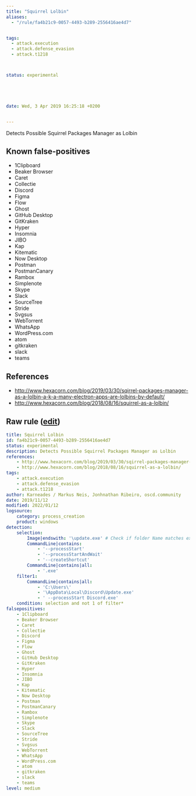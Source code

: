 ```yaml
---
title: "Squirrel Lolbin"
aliases:
  - "/rule/fa4b21c9-0057-4493-b289-2556416ae4d7"


tags:
  - attack.execution
  - attack.defense_evasion
  - attack.t1218



status: experimental





date: Wed, 3 Apr 2019 16:25:18 +0200


---
```


Detects Possible Squirrel Packages Manager as Lolbin

<!--more-->


## Known false-positives

* 1Clipboard
* Beaker Browser
* Caret
* Collectie
* Discord
* Figma
* Flow
* Ghost
* GitHub Desktop
* GitKraken
* Hyper
* Insomnia
* JIBO
* Kap
* Kitematic
* Now Desktop
* Postman
* PostmanCanary
* Rambox
* Simplenote
* Skype
* Slack
* SourceTree
* Stride
* Svgsus
* WebTorrent
* WhatsApp
* WordPress.com
* atom
* gitkraken
* slack
* teams



## References

* http://www.hexacorn.com/blog/2019/03/30/sqirrel-packages-manager-as-a-lolbin-a-k-a-many-electron-apps-are-lolbins-by-default/
* http://www.hexacorn.com/blog/2018/08/16/squirrel-as-a-lolbin/


## Raw rule ([edit](https://github.com/SigmaHQ/sigma/edit/master/rules/windows/process_creation/proc_creation_win_susp_squirrel_lolbin.yml))
```yaml
title: Squirrel Lolbin
id: fa4b21c9-0057-4493-b289-2556416ae4d7
status: experimental
description: Detects Possible Squirrel Packages Manager as Lolbin
references:
    - http://www.hexacorn.com/blog/2019/03/30/sqirrel-packages-manager-as-a-lolbin-a-k-a-many-electron-apps-are-lolbins-by-default/
    - http://www.hexacorn.com/blog/2018/08/16/squirrel-as-a-lolbin/
tags:
    - attack.execution
    - attack.defense_evasion
    - attack.t1218
author: Karneades / Markus Neis, Jonhnathan Ribeiro, oscd.community
date: 2019/11/12
modified: 2022/01/12
logsource:
    category: process_creation
    product: windows
detection:
    selection:
        Image|endswith: '\update.exe' # Check if folder Name matches executed binary  \\(?P<first>[^\\]*)\\Update.*Start.{2}(?P<second>\1)\.exe (example: https://regex101.com/r/SGSQGz/2)
        CommandLine|contains:
            - '--processStart'
            - '--processStartAndWait'
            - '--createShortcut'
        CommandLine|contains|all:
            - '.exe'
    filter1:
        CommandLine|contains|all:
            - 'C:\Users\'
            - '\AppData\Local\Discord\Update.exe'
            - ' --processStart Discord.exe'
    condition: selection and not 1 of filter*
falsepositives:
    - 1Clipboard
    - Beaker Browser
    - Caret
    - Collectie
    - Discord
    - Figma
    - Flow
    - Ghost
    - GitHub Desktop
    - GitKraken
    - Hyper
    - Insomnia
    - JIBO
    - Kap
    - Kitematic
    - Now Desktop
    - Postman
    - PostmanCanary
    - Rambox
    - Simplenote
    - Skype
    - Slack
    - SourceTree
    - Stride
    - Svgsus
    - WebTorrent
    - WhatsApp
    - WordPress.com
    - atom
    - gitkraken
    - slack
    - teams
level: medium
```
